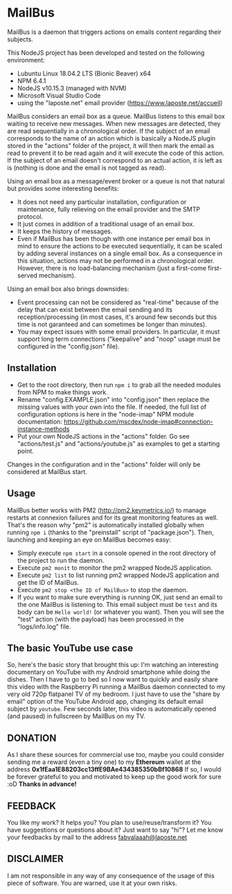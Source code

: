 # MailBus

MailBus is a daemon that triggers actions on emails content regarding
their subjects.

This NodeJS project has been developed and tested on the following environment:

- Lubuntu Linux 18.04.2 LTS (Bionic Beaver) x64
- NPM 6.4.1
- NodeJS v10.15.3 (managed with NVM)
- Microsoft Visual Studio Code
- using the "laposte.net" email provider (https://www.laposte.net/accueil)

MailBus considers an email box as a queue. MailBus listens to this
email box waiting to receive new messages. When new messages are detected, they are
read sequentially in a chronological order. If the subject of an email corresponds to the name of an action
which is basically a NodeJS plugin stored in the "actions" folder of the project,
it will then mark the email as read to prevent it to be read again and it will execute
the code of this action. If the subject of an email doesn't correspond to an actual action,
it is left as is (nothing is done and the email is not tagged as read).

Using an email box as a message/event broker or a queue is not that natural but provides
some interesting benefits:

- It does not need any particular installation, configuration or maintenance,
  fully relieving on the email provider and the SMTP protocol.
- It just comes in addition of a traditional usage of an email box.
- It keeps the history of messages.
- Even if MailBus has been though with one instance per email box in mind to ensure the actions to be executed sequentially, it can be scaled by adding several instances on a single email box. As a consequence in this situation, actions may not be performed in a chronological order. However, there is no load-balancing mechanism (just a first-come first-served mechanism).

Using an email box also brings downsides:

- Event processing can not be considered as "real-time" because of the delay that can exist between the email sending and its reception/processing (in most cases, it's around few seconds but this time is not garanteed and can sometimes be longer than minutes).
- You may expect issues with some email providers. In particular, it must support long term connections ("keepalive" and "noop" usage must be configured in the "config.json" file).

## Installation

- Get to the root directory, then run `npm i` to grab all the needed modules from
  NPM to make things work.
- Rename "config.EXAMPLE.json" into "config.json" then replace the missing values with your own into the file. If needed, the full list of configuration options is here in the "node-imap" NPM module documentation: https://github.com/mscdex/node-imap#connection-instance-methods
- Put your own NodeJS actions in the "actions" folder. Go see "actions/test.js" and "actions/youtube.js" as examples to get a starting point.

Changes in the configuration and in the "actions" folder will only be considered at MailBus start.

## Usage

MailBus better works with PM2 (http://pm2.keymetrics.io/) to manage restarts at connexion failures and for its great monitoring features as well. That's the reason why "pm2" is automatically installed globally when running `npm i` (thanks to the "preinstall" script of "package.json"). Then, launching and keeping an eye on MailBus becomes easy:

- Simply execute `npm start` in a console opened in the root directory of the project to run the daemon.
- Execute `pm2 monit` to monitor the pm2 wrapped NodeJS application.
- Execute `pm2 list` to list running pm2 wrapped NodeJS application and get the ID of MailBus.
- Execute `pm2 stop <the ID of MailBus>` to stop the daemon.
- If you want to make sure everything is running OK, just send an email to the one MailBus is listening to. This email subject must be `test` and its body can be `Hello world!` (or whatever you want). Then you will see the "test" action (with the payload) has been processed in the "logs/info.log" file.

## The basic YouTube use case

So, here's the basic story that brought this up: I'm watching an interesting documentary on YouTube with my Android smartphone while doing the dishes. Then I have to go to bed so I now want to quickly and easily share this video with the Raspberry Pi running a MailBus daemon connected to my very old 720p flatpanel TV of my bedroom. I just have to use the "share by email" option of the YouTube Android app, changing its default email subject by `youtube`. Few seconds later, this video is automatically opened (and paused) in fullscreen by MailBus on my TV.

## DONATION

As I share these sources for commercial use too, maybe you could consider
sending me a reward (even a tiny one) to my **Ethereum** wallet at the address
**0x1fEaa1E88203cc13ffE9BAe434385350bBf10868**
If so, I would be forever grateful to you and motivated to keep up the good work
for sure :oD **Thanks in advance!**

## FEEDBACK

You like my work? It helps you? You plan to use/reuse/transform it? You have
suggestions or questions about it? Just want to say "hi"? Let me know your
feedbacks by mail to the address fabvalaaah@laposte.net

## DISCLAIMER

I am not responsible in any way of any consequence of the usage of this piece of
software. You are warned, use it at your own risks.
